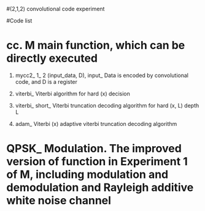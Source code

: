 #(2,1,2) convolutional code experiment

#Code list

# cc. M main function, which can be directly executed

1. mycc2_ 1_ 2 (input_data, D), input_ Data is encoded by convolutional code, and D is a register

2. viterbi_ Viterbi algorithm for hard (x) decision

3. viterbi_ short_ Viterbi truncation decoding algorithm for hard (x, L) depth L

4. adam_ Viterbi (x) adaptive viterbi truncation decoding algorithm

# QPSK_ Modulation. The improved version of function in Experiment 1 of M, including modulation and demodulation and Rayleigh additive white noise channel
